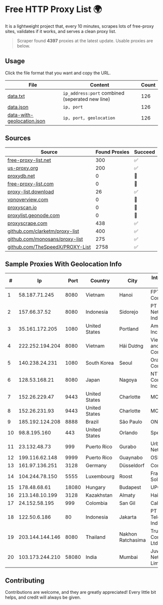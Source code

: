 
# Free HTTP Proxy List 🌍

It is a lightweight project that, every 10 minutes, scrapes lots of free-proxy sites, validates if it works, and serves a clean proxy list.


> Scraper found **4397** proxies at the latest update. Usable proxies are below.

## Usage

Click the file format that you want and copy the URL.


|File|Content|Count|
|----|-------|-----|
|[data.txt](https://raw.githubusercontent.com/themiralay/Proxy-List-World/master/data.txt)|`ip_address:port` combined (seperated new line)|126|
|[data.json](https://raw.githubusercontent.com/themiralay/Proxy-List-World/master/data.json)|`ip, port`|126|
|[data-with-geolocation.json](https://raw.githubusercontent.com/themiralay/Proxy-List-World/master/data-with-geolocation.json)|`ip, port, geolocation`|126|

## Sources

|Source|Found Proxies|Succeed|
|------|-------------|-------|
|[free-proxy-list.net](https://free-proxy-list.net)|300|✅|
|[us-proxy.org](https://www.us-proxy.org)|200|✅|
|[proxydb.net](http://proxydb.net)|0|🚫|
|[free-proxy-list.com](https://free-proxy-list.com/?page=&port=&type%5B%5D=http&type%5B%5D=https&up_time=0&search=Search)|0|🚫|
|[proxy-list.download](https://www.proxy-list.download/HTTP)|26|✅|
|[vpnoverview.com](https://vpnoverview.com/privacy/anonymous-browsing/free-proxy-servers)|0|🚫|
|[proxyscan.io](https://www.proxyscan.io)|0|🚫|
|[proxylist.geonode.com](https://proxylist.geonode.com/api/proxy-list?limit=300&page=1&sort_by=lastChecked&sort_type=desc&protocols=http,https)|0|🚫|
|[proxyscrape.com](https://api.proxyscrape.com/v2/?request=displayproxies&protocol=http&timeout=10000&country=all&ssl=all&anonymity=all)|438|✅|
|[github.com/clarketm/proxy-list](https://raw.githubusercontent.com/clarketm/proxy-list/master/proxy-list-raw.txt)|400|✅|
|[github.com/monosans/proxy-list](https://raw.githubusercontent.com/monosans/proxy-list/main/proxies/http.txt)|275|✅|
|[github.com/TheSpeedX/PROXY-List](https://raw.githubusercontent.com/TheSpeedX/PROXY-List/master/http.txt)|2758|✅|


## Sample Proxies With Geolocation Info

|#|Ip|Port|Country|City|Internet Service Provider|
|-|--|----|-------|----|-------------------------|
|1|58.187.71.245|8080|Vietnam|Hanoi|FPT Telecom Company|
|2|157.66.37.52|8080|Indonesia|Sidorejo|PT Speed Network Indonesia|
|3|35.161.172.205|1080|United States|Portland|Amazon.com, Inc.|
|4|222.252.194.204|8080|Vietnam|Hải Dương|VietNam Post and Telecom Corporation|
|5|140.238.24.231|1080|South Korea|Seoul|Oracle Corporation|
|6|128.53.168.21|8080|Japan|Nagoya|NTT PC Communications, Inc.|
|7|152.26.229.47|9443|United States|Charlotte|MCNC|
|8|152.26.231.93|9443|United States|Charlotte|MCNC|
|9|185.192.124.208|8888|Brazil|São Paulo|ONEPROVIDER|
|10|98.8.195.160|443|United States|Orlando|Spectrum|
|11|23.132.48.73|999|Puerto Rico|Gurabo|Urban Wifi Networks LLC|
|12|199.116.62.148|9999|Puerto Rico|Guaynabo|OSNET Wireless|
|13|161.97.136.251|3128|Germany|Düsseldorf|Contabo GmbH|
|14|104.244.78.150|5555|Luxembourg|Roost|FranTech Solutions|
|15|178.48.68.61|18080|Hungary|Budapest|UPC|
|16|213.148.10.199|3128|Kazakhstan|Almaty|Haicom Limited|
|17|24.152.58.195|999|Colombia|San Gil|Calltopbx S.A.S.|
|18|122.50.6.186|80|Indonesia|Jakarta|PT Mora Telematika Indonesia|
|19|203.144.144.146|8080|Thailand|Nakhon Ratchasima|True Internet Corporation CO. Ltd.|
|20|103.173.244.210|58080|India|Mumbai|Juweriyah Networks Private Limited|



## Contributing

Contributions are welcome, and they are greatly appreciated! Every
little bit helps, and credit will always be given.


